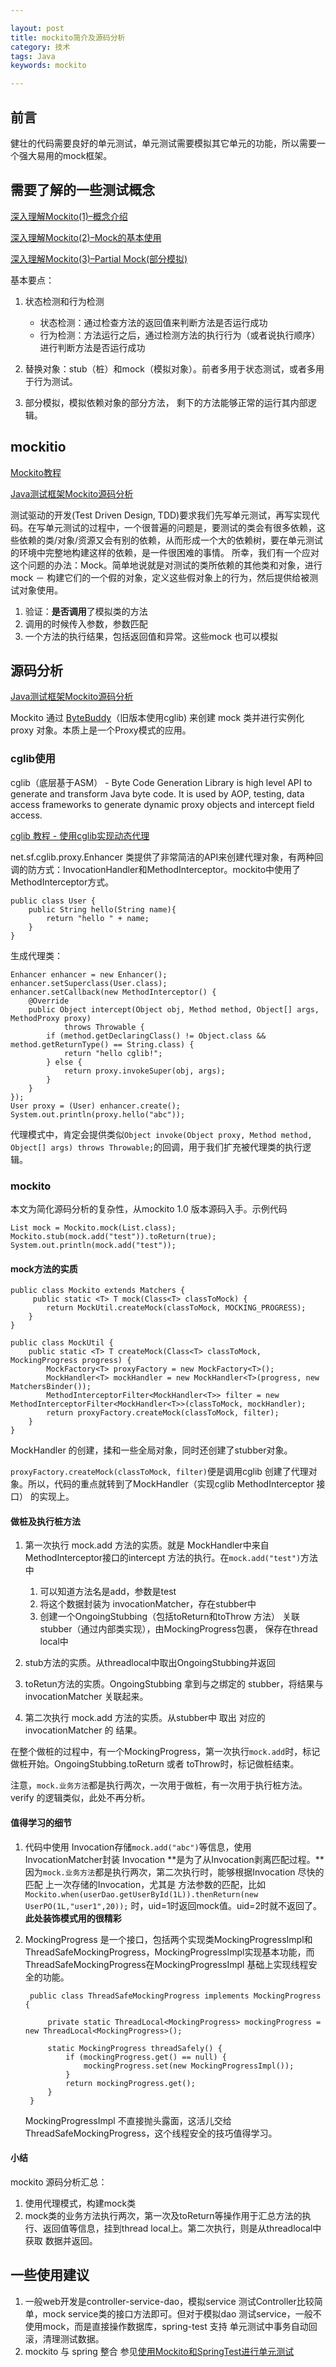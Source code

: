 ```yaml
---

layout: post
title: mockito简介及源码分析
category: 技术
tags: Java
keywords: mockito 

---
```


## 前言

健壮的代码需要良好的单元测试，单元测试需要模拟其它单元的功能，所以需要一个强大易用的mock框架。

## 需要了解的一些测试概念

[深入理解Mockito(1)–概念介绍](http://blog.sina.com.cn/s/blog_76786df30102wlhp.html) 

[深入理解Mockito(2)–Mock的基本使用](http://blog.sina.com.cn/s/blog_76786df30102wlms.html)

[深入理解Mockito(3)–Partial Mock(部分模拟)](http://blog.sina.com.cn/s/blog_76786df30102wmev.html)

基本要点：

1. 状态检测和行为检测

	* 状态检测：通过检查方法的返回值来判断方法是否运行成功
	* 行为检测：方法运行之后，通过检测方法的执行行为（或者说执行顺序）进行判断方法是否运行成功
2. 替换对象：stub（桩）和mock（模拟对象）。前者多用于状态测试，或者多用于行为测试。
3. 部分模拟，模拟依赖对象的部分方法， 剩下的方法能够正常的运行其内部逻辑。

## mockitio

[Mockito教程](https://www.cnblogs.com/Ming8006/p/6297333.html)

[Java测试框架Mockito源码分析](http://blog.csdn.net/systemzyf/article/details/78239674)

测试驱动的开发(Test Driven Design, TDD)要求我们先写单元测试，再写实现代码。在写单元测试的过程中，一个很普遍的问题是，要测试的类会有很多依赖，这些依赖的类/对象/资源又会有别的依赖，从而形成一个大的依赖树，要在单元测试的环境中完整地构建这样的依赖，是一件很困难的事情。 所幸，我们有一个应对这个问题的办法：Mock。简单地说就是对测试的类所依赖的其他类和对象，进行mock － 构建它们的一个假的对象，定义这些假对象上的行为，然后提供给被测试对象使用。

1. 验证：**是否调用**了模拟类的方法
2. 调用的时候传入参数，参数匹配
3. 一个方法的执行结果，包括返回值和异常。这些mock 也可以模拟

## 源码分析

[Java测试框架Mockito源码分析](http://blog.csdn.net/systemzyf/article/details/78239674)

Mockito 通过 [ByteBuddy](http://bytebuddy.net/#/)（旧版本使用cglib) 来创建 mock 类并进行实例化 proxy 对象。本质上是一个Proxy模式的应用。

### cglib使用

cglib（底层基于ASM） - Byte Code Generation Library is high level API to generate and transform Java byte code. It is used by AOP, testing, data access frameworks to generate dynamic proxy objects and intercept field access.

[cglib 教程 - 使用cglib实现动态代理](https://www.jianshu.com/p/e983ecf3e7a5)

net.sf.cglib.proxy.Enhancer 类提供了非常简洁的API来创建代理对象，有两种回调的防方式：InvocationHandler和MethodInterceptor。mockito中使用了MethodInterceptor方式。

	public class User {
	    public String hello(String name){
	        return "hello " + name;
	    }
	}
	
生成代理类：

    Enhancer enhancer = new Enhancer();
    enhancer.setSuperclass(User.class);
    enhancer.setCallback(new MethodInterceptor() {
        @Override
        public Object intercept(Object obj, Method method, Object[] args, MethodProxy proxy)
                throws Throwable {
            if (method.getDeclaringClass() != Object.class && method.getReturnType() == String.class) {
                return "hello cglib!";
            } else {
                return proxy.invokeSuper(obj, args);
            }
        }
    });
    User proxy = (User) enhancer.create();
    System.out.println(proxy.hello("abc"));


代理模式中，肯定会提供类似`Object invoke(Object proxy, Method method, Object[] args) throws Throwable;`的回调，用于我们扩充被代理类的执行逻辑。

### mockito

本文为简化源码分析的复杂性，从mockito 1.0 版本源码入手。示例代码

	List mock = Mockito.mock(List.class);
	Mockito.stub(mock.add("test")).toReturn(true);
	System.out.println(mock.add("test"));

#### mock方法的实质

	public class Mockito extends Matchers {
		 public static <T> T mock(Class<T> classToMock) {
	        return MockUtil.createMock(classToMock, MOCKING_PROGRESS);
	    }
	}
	
	public class MockUtil { 
	    public static <T> T createMock(Class<T> classToMock, MockingProgress progress) {
	        MockFactory<T> proxyFactory = new MockFactory<T>();
	        MockHandler<T> mockHandler = new MockHandler<T>(progress, new MatchersBinder());
	        MethodInterceptorFilter<MockHandler<T>> filter = new MethodInterceptorFilter<MockHandler<T>>(classToMock, mockHandler);
	        return proxyFactory.createMock(classToMock, filter);
	    }
	}
	
MockHandler 的创建，揉和一些全局对象，同时还创建了stubber对象。

`proxyFactory.createMock(classToMock, filter)`便是调用cglib 创建了代理对象。所以，代码的重点就转到了MockHandler（实现cglib MethodInterceptor 接口） 的实现上。

#### 做桩及执行桩方法

1. 第一次执行 mock.add 方法的实质。就是 MockHandler中来自MethodInterceptor接口的intercept 方法的执行。在`mock.add("test")`方法中

	1. 可以知道方法名是add，参数是test
	2. 将这个数据封装为 invocationMatcher，存在stubber中
	3. 创建一个OngoingStubbing（包括toReturn和toThrow 方法） 关联stubber（通过内部类实现），由MockingProgress包裹， 保存在thread local中

2. stub方法的实质。从threadlocal中取出OngoingStubbing并返回
3. toRetun方法的实质。OngoingStubbing 拿到与之绑定的 stubber，将结果与 invocationMatcher 关联起来。
4. 第二次执行 mock.add 方法的实质。从stubber中 取出 对应的 invocationMatcher 的 结果。

在整个做桩的过程中，有一个MockingProgress，第一次执行`mock.add`时，标记做桩开始。OngoingStubbing.toReturn 或者 toThrow时，标记做桩结束。

注意，`mock.业务方法`都是执行两次，一次用于做桩，有一次用于执行桩方法。verify 的逻辑类似，此处不再分析。

#### 值得学习的细节

1. 代码中使用 Invocation存储`mock.add("abc")`等信息，使用InvocationMatcher封装 Invocation **是为了从Invocation剥离匹配过程。**因为`mock.业务方法`都是执行两次，第二次执行时，能够根据Invocation 尽快的匹配 上一次存储的Invocation，尤其是 方法参数的匹配，比如`Mockito.when(userDao.getUserById(1L)).thenReturn(new UserPO(1L,"user1",20));` 时，uid=1时返回mock值。uid=2时就不返回了。**此处装饰模式用的很精彩**
2. MockingProgress 是一个接口，包括两个实现类MockingProgressImpl和ThreadSafeMockingProgress，MockingProgressImpl实现基本功能，而ThreadSafeMockingProgress在MockingProgressImpl 基础上实现线程安全的功能。

		public class ThreadSafeMockingProgress implements MockingProgress {
	    
	    	private static ThreadLocal<MockingProgress> mockingProgress = new ThreadLocal<MockingProgress>();
	
		    static MockingProgress threadSafely() {
		        if (mockingProgress.get() == null) {
		            mockingProgress.set(new MockingProgressImpl());
		        }
		        return mockingProgress.get();
		    }
    	}

	MockingProgressImpl 不直接抛头露面，这活儿交给ThreadSafeMockingProgress，这个线程安全的技巧值得学习。

#### 小结

mockito 源码分析汇总：

1. 使用代理模式，构建mock类
2. mock类的业务方法执行两次，第一次及toReturn等操作用于汇总方法的执行、返回值等信息，挂到thread local上。第二次执行，则是从threadlocal中获取 数据并返回。

## 一些使用建议

1. 一般web开发是controller-service-dao，模拟service 测试Controller比较简单，mock service类的接口方法即可。但对于模拟dao 测试service，一般不使用mock，而是直接操作数据库，spring-test 支持 单元测试中事务自动回滚，清理测试数据。
2. mockito 与 spring 整合 参见[使用Mockito和SpringTest进行单元测试](http://sunxiang0918.cn/2016/03/28/%E4%BD%BF%E7%94%A8Mockito%E5%92%8CSpringTest%E8%BF%9B%E8%A1%8C%E5%8D%95%E5%85%83%E6%B5%8B%E8%AF%95/)